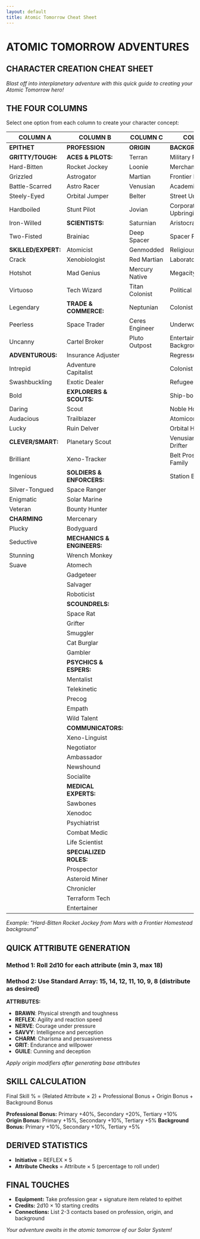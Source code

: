 ```yaml
---
layout: default
title: Atomic Tomorrow Cheat Sheet
---
```


# ATOMIC TOMORROW ADVENTURES

## CHARACTER CREATION CHEAT SHEET

*Blast off into interplanetary adventure with this quick guide to creating your Atomic Tomorrow hero!*

## THE FOUR COLUMNS

Select one option from each column to create your character concept:

| COLUMN A                  | COLUMN B                         | COLUMN C         | COLUMN D                 |
| ------------------------- | -------------------------------- | ---------------- | ------------------------ |
| **EPITHET**         | **PROFESSION**             | **ORIGIN** | **BACKGROUND**     |
| **GRITTY/TOUGH:**   | **ACES & PILOTS:**         | Terran           | Military Family          |
| Hard-Bitten               | Rocket Jockey                    | Loonie           | Merchant Clan            |
| Grizzled                  | Astrogator                       | Martian          | Frontier Homestead       |
| Battle-Scarred            | Astro Racer                      | Venusian         | Academic Training        |
| Steely-Eyed               | Orbital Jumper                   | Belter           | Street Urchin            |
| Hardboiled                | Stunt Pilot                      | Jovian           | Corporate Upbringing     |
| Iron-Willed               | **SCIENTISTS:**            | Saturnian        | Aristocratic Family      |
| Two-Fisted                | Brainiac                         | Deep Spacer      | Spacer Family            |
| **SKILLED/EXPERT:** | Atomicist                        | Genmodded        | Religious Order          |
| Crack                     | Xenobiologist                    | Red Martian      | Laboratory Subject       |
| Hotshot                   | Mad Genius                       | Mercury Native   | Megacity Native          |
| Virtuoso                  | Tech Wizard                      | Titan Colonist   | Political Dynasty        |
| Legendary                 | **TRADE & COMMERCE:**      | Neptunian        | Colonist Child           |
| Peerless                  | Space Trader                     | Ceres Engineer   | Underworld Family        |
| Uncanny                   | Cartel Broker                    | Pluto Outpost    | Entertainment Background |
| **ADVENTUROUS:**    | Insurance Adjuster               |                  | Regressed/Barbarian      |
| Intrepid                  | Adventure Capitalist             |                  | Colonist                 |
| Swashbuckling             | Exotic Dealer                    |                  | Refugee                  |
| Bold                      | **EXPLORERS & SCOUTS:**    |                  | Ship-born                |
| Daring                    | Scout                            |                  | Noble House              |
| Audacious                 | Trailblazer                      |                  | Atomicorp Employee       |
| Lucky                     | Ruin Delver                      |                  | Orbital Habitat          |
| **CLEVER/SMART:**   | Planetary Scout                  |                  | Venusian Cloud Drifter   |
| Brilliant                 | Xeno-Tracker                     |                  | Belt Prospector Family   |
| Ingenious                 | **SOLDIERS & ENFORCERS:**  |                  | Station Brat             |
| Silver-Tongued            | Space Ranger                     |                  |                          |
| Enigmatic                 | Solar Marine                     |                  |                          |
| Veteran                   | Bounty Hunter                    |                  |                          |
| **CHARMING**        | Mercenary                        |                  |                          |
| Plucky                    | Bodyguard                        |                  |                          |
| Seductive                 | **MECHANICS & ENGINEERS:** |                  |                          |
| Stunning                  | Wrench Monkey                    |                  |                          |
| Suave                     | Atomech                          |                  |                          |
|                           | Gadgeteer                        |                  |                          |
|                           | Salvager                         |                  |                          |
|                           | Roboticist                       |                  |                          |
|                           | **SCOUNDRELS:**            |                  |                          |
|                           | Space Rat                        |                  |                          |
|                           | Grifter                          |                  |                          |
|                           | Smuggler                         |                  |                          |
|                           | Cat Burglar                      |                  |                          |
|                           | Gambler                          |                  |                          |
|                           | **PSYCHICS & ESPERS:**     |                  |                          |
|                           | Mentalist                        |                  |                          |
|                           | Telekinetic                      |                  |                          |
|                           | Precog                           |                  |                          |
|                           | Empath                           |                  |                          |
|                           | Wild Talent                      |                  |                          |
|                           | **COMMUNICATORS:**         |                  |                          |
|                           | Xeno-Linguist                    |                  |                          |
|                           | Negotiator                       |                  |                          |
|                           | Ambassador                       |                  |                          |
|                           | Newshound                        |                  |                          |
|                           | Socialite                        |                  |                          |
|                           | **MEDICAL EXPERTS:**       |                  |                          |
|                           | Sawbones                         |                  |                          |
|                           | Xenodoc                          |                  |                          |
|                           | Psychiatrist                     |                  |                          |
|                           | Combat Medic                     |                  |                          |
|                           | Life Scientist                   |                  |                          |
|                           | **SPECIALIZED ROLES:**     |                  |                          |
|                           | Prospector                       |                  |                          |
|                           | Asteroid Miner                   |                  |                          |
|                           | Chronicler                       |                  |                          |
|                           | Terraform Tech                   |                  |                          |
|                           | Entertainer                      |                  |                          |

*Example: "Hard-Bitten Rocket Jockey from Mars with a Frontier Homestead background"*

## QUICK ATTRIBUTE GENERATION

### Method 1: Roll 2d10 for each attribute (min 3, max 18)

### Method 2: Use Standard Array: 15, 14, 12, 11, 10, 9, 8 (distribute as desired)

**ATTRIBUTES:**

- **BRAWN**: Physical strength and toughness
- **REFLEX**: Agility and reaction speed
- **NERVE**: Courage under pressure
- **SAVVY**: Intelligence and perception
- **CHARM**: Charisma and persuasiveness
- **GRIT**: Endurance and willpower
- **GUILE**: Cunning and deception

*Apply origin modifiers after generating base attributes*

## SKILL CALCULATION

Final Skill % = (Related Attribute × 2) + Professional Bonus + Origin Bonus + Background Bonus

**Professional Bonus:** Primary +40%, Secondary +20%, Tertiary +10%
**Origin Bonus:** Primary +15%, Secondary +10%, Tertiary +5%
**Background Bonus:** Primary +10%, Secondary +10%, Tertiary +5%

## DERIVED STATISTICS

- **Initiative** = REFLEX × 5
- **Attribute Checks** = Attribute × 5 (percentage to roll under)

## FINAL TOUCHES

- **Equipment:** Take profession gear + signature item related to epithet
- **Credits:** 2d10 × 10 starting credits
- **Connections:** List 2-3 contacts based on profession, origin, and background

*Your adventure awaits in the atomic tomorrow of our Solar System!*
